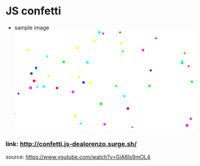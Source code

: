 # JS confetti

* sample image
![alt-text](images/sample.png)

### link: http://confetti.js-dealorenzo.surge.sh/

source: https://www.youtube.com/watch?v=GiA6ls9mOL4